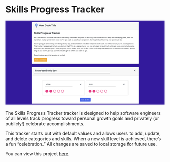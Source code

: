 # Skills Progress Tracker

<a href="https://nowcodethis-skills-progress-tracker.netlify.app/">![Skills Progress Tracker](progress-tracker-app/screenshots/now-code-this-skills-progress-tracker-2.png "Skills Progress Tracker")</a>

The Skills Progress Tracker tracker is designed to help software engineers of all levels track progress toward personal growth goals and privately (or publicly!) celebrate accomplishments.

This tracker starts out with default values and allows users to add, update, and delete categories and skills. When a new skill level is achieved, there’s a fun “celebration.” All changes are saved to local storage for future use.

You can view this project [here](https://nowcodethis-skills-progress-tracker.netlify.app/).
